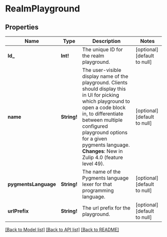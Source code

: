 # RealmPlayground

## Properties
Name | Type | Description | Notes
------------ | ------------- | ------------- | -------------
**Id_** | **Int!** | The unique ID for the realm playground.  | [optional] [default to null]
**name** | **String!** | The user-visible display name of the playground.  Clients should display this in UI for picking which playground to open a code block in, to differentiate between multiple configured playground options for a given pygments language.  **Changes**: New in Zulip 4.0 (feature level 49).  | [optional] [default to null]
**pygmentsLanguage** | **String!** | The name of the Pygments language lexer for that programming language.  | [optional] [default to null]
**urlPrefix** | **String!** | The url prefix for the playground.  | [optional] [default to null]

[[Back to Model list]](../README.md#documentation-for-models) [[Back to API list]](../README.md#documentation-for-api-endpoints) [[Back to README]](../README.md)


